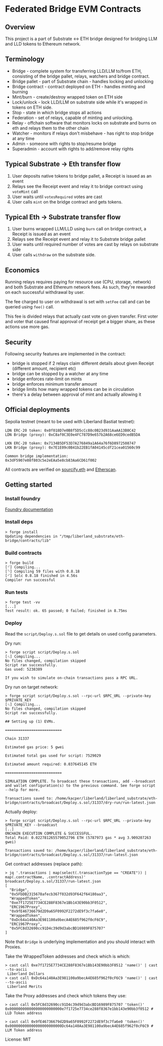 # Federated Bridge EVM Contracts

## Overview

This project is a part of Substrate <-> ETH bridge designed for bridging LLM and
LLD tokens to Ethereum network.

## Terminology

* Bridge - complete system for transferring LLD/LLM to/from ETH, consisting of the bridge
  pallet, relays, watchers and bridge contract.
* Bridge pallet - part of Substrate chain - handles locking and unlocking
* Bridge contract - contract deployed on ETH - handles minting and burning
* Mint/burn - create/destroy wrapped token on ETH side
* Lock/unlock - lock LLD/LLM on substrate side while it's wrapped in tokens on ETH side.
* Stop - state in which bridge stops all actions
* Federation - set of relays, capable of minting and unlocking.
* Relay - offchain software that monitors locks on substrate and burns on eth and relays them to
  the other chain
* Watcher - monitors if relays don't misbehave - has right to stop bridge at any time
* Admin - someone with rights to stop/resume bridge
* Superadmin - account with rights to add/remove relay rights

## Typical Substrate -> Eth transfer flow

1. User deposits native tokens to bridge pallet, a Receipt is issued as an event
2. Relays see the Receipt event and relay it to bridge contract using `voteMint` call
3. User waits until `votesRequired` votes are cast
4. User calls `mint` on the bridge contract and gets tokens.

## Typical Eth -> Substrate transfer flow

1. User burns wrapped LLM/LLD using `burn` call on bridge contract, a Receipt is
   issued as an event
2. Relays see the Receipt event and relay it to Substrate bridge pallet
3. User waits until required number of votes are cast by relays on substrate side
4. User calls `withdraw` on the substrate side.

## Economics

Running relays requires paying for resource use (CPU, storage, network) and
both Substrate and Ethereum network fees. As such, they're rewarded on each
successful withdrawal by user.

The fee charged to user on withdrawal is set with `setFee` call and can be
queried using `fee()` call.

This fee is divided relays that actually cast vote on given transfer. First
voter and voter that caused final approval of receipt get a bigger share, as
these actions use more gas.

## Security

Following security features are implemented in the contract:
* bridge is stopped if 2 relays claim different details about given Receipt (different amount,
  recipient etc)
* bridge can be stopped by a watcher at any time
* bridge enforces rate-limit on mints
* bridge enforces minimum transfer amount
* bridge limits how many wrapped tokens can be in circulation
* there's a delay between approval of mint and actually allowing it

## Official deployments

Sepolia testnet (meant to be used with Liberland Bastiat testnet):

```
LDN ERC-20 token: 0x0f018D7e0B8f5D5cCc88c0B23d931AaAA13B0C42
LDN Bridge (proxy): 0xC8af0C3E0e4FC787D9e657b2A68ce6ED9cedB5DA

LKN ERC-20 token: 0x7134B5DF53D7A276849a1A64a76f6D8972508747
LKN Bridge (proxy): 0x7E1E09c0B41b22EB1fA04145cdf21cea01560c99

Common bridge implementation: 0x3dF5907e08f803c5e2eEAa5e8cb83Aa6CD61f002
```

All contracts are verified on [sourcify.eth](https://sourcify.dev/) and [Etherscan](https://sepolia.etherscan.io/).

## Getting started

### Install foundry

[Foundry documentation](https://book.getfoundry.sh/getting-started/installation)

### Install deps

```
> forge install
Updating dependencies in "/tmp/liberland_substrate/eth-bridge/contracts/lib"
```

### Build contracts

```
> forge build
[⠊] Compiling...
[⠑] Compiling 59 files with 0.8.18
[⠊] Solc 0.8.18 finished in 4.56s
Compiler run successful
```

### Run tests

```
> forge test -vv
[...]
Test result: ok. 65 passed; 0 failed; finished in 8.75ms
```

### Deploy

Read the `script/Deploy.s.sol` file to get details on used config parameters.

Dry run:
```
> forge script script/Deploy.s.sol
[⠢] Compiling...
No files changed, compilation skipped
Script ran successfully.
Gas used: 5238389

If you wish to simulate on-chain transactions pass a RPC URL.
```

Dry run on target network:
```
> forge script script/Deploy.s.sol --rpc-url $RPC_URL --private-key $PRIVATE_KEY
[⠢] Compiling...
No files changed, compilation skipped
Script ran successfully.

## Setting up (1) EVMs.

==========================

Chain 31337

Estimated gas price: 5 gwei

Estimated total gas used for script: 7529029

Estimated amount required: 0.037645145 ETH

==========================

SIMULATION COMPLETE. To broadcast these transactions, add --broadcast and wallet configuration(s) to the previous command. See forge script --help for more.

Transactions saved to: /home/kacper/liberland/liberland_substrate/eth-bridge/contracts/broadcast/Deploy.s.sol/31337/dry-run/run-latest.json
```

Actually deploy:
```
> forge script script/Deploy.s.sol --rpc-url $RPC_URL --private-key $PRIVATE_KEY --broadcast
[..]
ONCHAIN EXECUTION COMPLETE & SUCCESSFUL.
Total Paid: 0.022781265579052796 ETH (5787973 gas * avg 3.909207263 gwei)

Transactions saved to: /home/kacper/liberland/liberland_substrate/eth-bridge/contracts/broadcast/Deploy.s.sol/31337/run-latest.json
```

Get contract addresses (replace path):
```
> jq '.transactions | map(select(.transactionType == "CREATE")) | map(.contractName, .contractAddress)' broadcast/Deploy.s.sol/31337/run-latest.json
[
  "Bridge",
  "0x5FbDB2315678afecb367f032d93F642f64180aa3",
  "WrappedToken",
  "0xe7f1725E7734CE288F8367e1Bb143E90bb3F0512",
  "ERC1967Proxy",
  "0x9fE46736679d2D9a65F0992F2272dE9f3c7fa6e0",
  "WrappedToken",
  "0xDc64a140Aa3E981100a9becA4E685f962f0cF6C9",
  "ERC1967Proxy",
  "0x5FC8d32690cc91D4c39d9d3abcBD16989F875707"
]
```
Note that `Bridge` is underlying implementation and you should interact with Proxies.

Take the WrappedToken addresses and check which is which:
```
> cast call 0xe7f1725E7734CE288F8367e1Bb143E90bb3F0512 'name()' | cast --to-ascii
 Liberland Dollars
> cast call 0xDc64a140Aa3E981100a9becA4E685f962f0cF6C9 'name()' | cast --to-ascii
 Liberland Merits
```

Take the Proxy addresses and check which tokens they use:
```
> cast call 0x5FC8d32690cc91D4c39d9d3abcBD16989F875707 'token()'
0x000000000000000000000000e7f1725e7734ce288f8367e1bb143e90bb3f0512 # LLD Token address

> cast call 0x9fE46736679d2D9a65F0992F2272dE9f3c7fa6e0 'token()'
0x000000000000000000000000Dc64a140Aa3E981100a9becA4E685f962f0cF6C9 # LLM Token address
```

License: MIT

